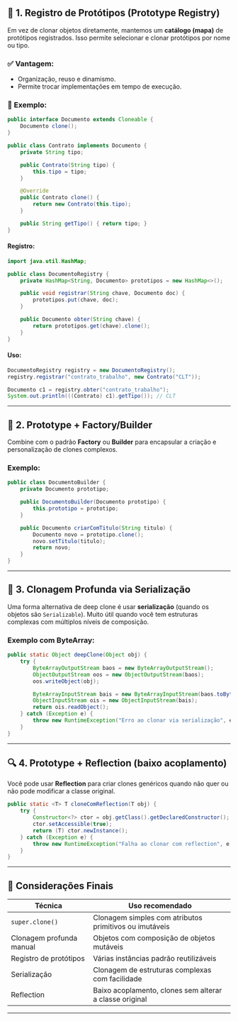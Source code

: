 ## 🔁 1. **Registro de Protótipos (Prototype Registry)**

Em vez de clonar objetos diretamente, mantemos um **catálogo (mapa)** de protótipos registrados. Isso permite selecionar e clonar protótipos por nome ou tipo.

### ✅ Vantagem:

* Organização, reuso e dinamismo.
* Permite trocar implementações em tempo de execução.

### 🔧 Exemplo:

```java
public interface Documento extends Cloneable {
    Documento clone();
}

public class Contrato implements Documento {
    private String tipo;

    public Contrato(String tipo) {
        this.tipo = tipo;
    }

    @Override
    public Contrato clone() {
        return new Contrato(this.tipo);
    }

    public String getTipo() { return tipo; }
}
```

#### Registro:

```java
import java.util.HashMap;

public class DocumentoRegistry {
    private HashMap<String, Documento> prototipos = new HashMap<>();

    public void registrar(String chave, Documento doc) {
        prototipos.put(chave, doc);
    }

    public Documento obter(String chave) {
        return prototipos.get(chave).clone();
    }
}
```

#### Uso:

```java
DocumentoRegistry registry = new DocumentoRegistry();
registry.registrar("contrato_trabalho", new Contrato("CLT"));

Documento c1 = registry.obter("contrato_trabalho");
System.out.println(((Contrato) c1).getTipo()); // CLT
```

---

## 🧱 2. **Prototype + Factory/Builder**

Combine com o padrão **Factory** ou **Builder** para encapsular a criação e personalização de clones complexos.

### Exemplo:

```java
public class DocumentoBuilder {
    private Documento prototipo;

    public DocumentoBuilder(Documento prototipo) {
        this.prototipo = prototipo;
    }

    public Documento criarComTitulo(String titulo) {
        Documento novo = prototipo.clone();
        novo.setTitulo(titulo);
        return novo;
    }
}
```

---

## 💾 3. **Clonagem Profunda via Serialização**

Uma forma alternativa de deep clone é usar **serialização** (quando os objetos são `Serializable`). Muito útil quando você tem estruturas complexas com múltiplos níveis de composição.

### Exemplo com ByteArray:

```java
public static Object deepClone(Object obj) {
    try {
        ByteArrayOutputStream baos = new ByteArrayOutputStream();
        ObjectOutputStream oos = new ObjectOutputStream(baos);
        oos.writeObject(obj);

        ByteArrayInputStream bais = new ByteArrayInputStream(baos.toByteArray());
        ObjectInputStream ois = new ObjectInputStream(bais);
        return ois.readObject();
    } catch (Exception e) {
        throw new RuntimeException("Erro ao clonar via serialização", e);
    }
}
```

---

## 🔍 4. **Prototype + Reflection (baixo acoplamento)**

Você pode usar **Reflection** para criar clones genéricos quando não quer ou não pode modificar a classe original.

```java
public static <T> T cloneComReflection(T obj) {
    try {
        Constructor<?> ctor = obj.getClass().getDeclaredConstructor();
        ctor.setAccessible(true);
        return (T) ctor.newInstance();
    } catch (Exception e) {
        throw new RuntimeException("Falha ao clonar com reflection", e);
    }
}
```

---

## 🧠 Considerações Finais

| Técnica                  | Uso recomendado                                         |
| ------------------------ | ------------------------------------------------------- |
| `super.clone()`          | Clonagem simples com atributos primitivos ou imutáveis  |
| Clonagem profunda manual | Objetos com composição de objetos mutáveis              |
| Registro de protótipos   | Várias instâncias padrão reutilizáveis                  |
| Serialização             | Clonagem de estruturas complexas com facilidade         |
| Reflection               | Baixo acoplamento, clones sem alterar a classe original |

---
